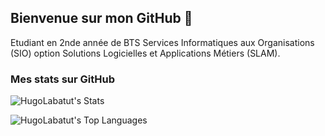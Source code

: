 ## Bienvenue sur mon GitHub 👋

Etudiant en 2nde année de BTS Services Informatiques aux Organisations (SIO) option Solutions Logicielles et Applications Métiers (SLAM).

### Mes stats sur GitHub

![HugoLabatut's Stats](https://github-readme-stats.vercel.app/api?username=HugoLabatut&theme=cobalt&show_icons=true&hide_border=false&count_private=false)

![HugoLabatut's Top Languages](https://github-readme-stats.vercel.app/api/top-langs/?username=HugoLabatut&theme=cobalt&show_icons=true&hide_border=false&layout=compact)

